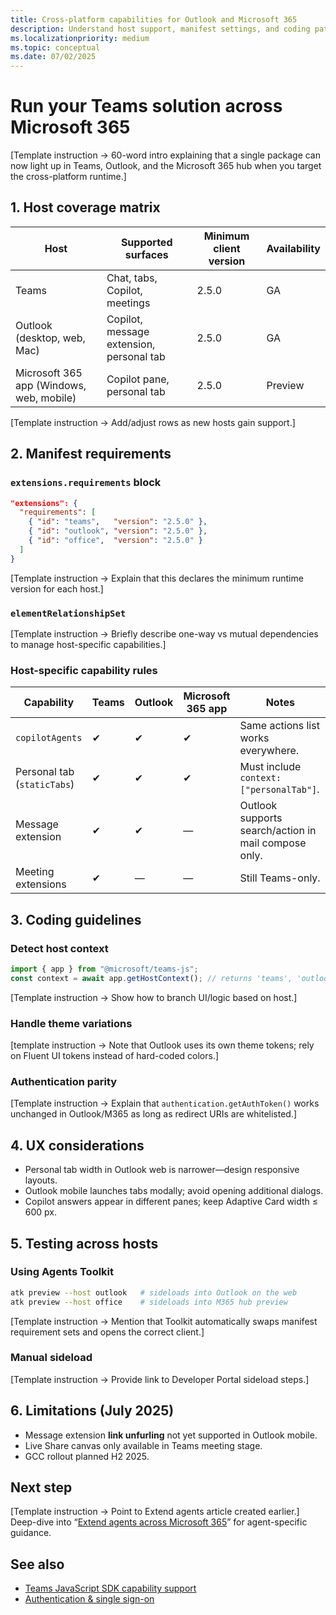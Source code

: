 ```yaml
---
title: Cross-platform capabilities for Outlook and Microsoft 365  
description: Understand host support, manifest settings, and coding patterns that let your Teams apps and agents run seamlessly in Outlook and the Microsoft 365 app.  
ms.localizationpriority: medium  
ms.topic: conceptual
ms.date: 07/02/2025  
---
```

# Run your Teams solution across Microsoft 365  

[Template instruction → 60-word intro explaining that a single package can now light up in Teams, Outlook, and the Microsoft 365 hub when you target the cross-platform runtime.]

## 1. Host coverage matrix  

| Host | Supported surfaces | Minimum client version | Availability |  
|------|--------------------|------------------------|--------------|  
| Teams | Chat, tabs, Copilot, meetings | 2.5.0 | GA |  
| Outlook (desktop, web, Mac) | Copilot, message extension, personal tab | 2.5.0 | GA |  
| Microsoft 365 app (Windows, web, mobile) | Copilot pane, personal tab | 2.5.0 | Preview |

[Template instruction → Add/adjust rows as new hosts gain support.]

## 2. Manifest requirements  

### `extensions.requirements` block  

```json
"extensions": {
  "requirements": [
    { "id": "teams",   "version": "2.5.0" },
    { "id": "outlook", "version": "2.5.0" },
    { "id": "office",  "version": "2.5.0" }
  ]
}
```  

[Template instruction → Explain that this declares the minimum runtime version for each host.]

### `elementRelationshipSet`  

[Template instruction → Briefly describe one-way vs mutual dependencies to manage host-specific capabilities.]

### Host-specific capability rules  

| Capability | Teams | Outlook | Microsoft 365 app | Notes |  
|------------|-------|---------|----------|-------|  
| `copilotAgents` | ✔ | ✔ | ✔ | Same actions list works everywhere. |  
| Personal tab (`staticTabs`) | ✔ | ✔ | ✔ | Must include `context: ["personalTab"]`. |  
| Message extension | ✔ | ✔ | — | Outlook supports search/action in mail compose only. |  
| Meeting extensions | ✔ | — | — | Still Teams-only. |

## 3. Coding guidelines  

### Detect host context  

```ts
import { app } from "@microsoft/teams-js";
const context = await app.getHostContext(); // returns 'teams', 'outlook', or 'office'
```

[Template instruction → Show how to branch UI/logic based on host.]

### Handle theme variations  

[template instruction → Note that Outlook uses its own theme tokens; rely on Fluent UI tokens instead of hard-coded colors.]

### Authentication parity  

[Template instruction → Explain that `authentication.getAuthToken()` works unchanged in Outlook/M365 as long as redirect URIs are whitelisted.]

## 4. UX considerations  

- Personal tab width in Outlook web is narrower—design responsive layouts.  
- Outlook mobile launches tabs modally; avoid opening additional dialogs.  
- Copilot answers appear in different panes; keep Adaptive Card width ≤ 600 px.

## 5. Testing across hosts  

### Using Agents Toolkit  

```bash
atk preview --host outlook   # sideloads into Outlook on the web
atk preview --host office    # sideloads into M365 hub preview
```  

[Template instruction → Mention that Toolkit automatically swaps manifest requirement sets and opens the correct client.]

### Manual sideload  

[Template instruction → Provide link to Developer Portal sideload steps.]

## 6. Limitations (July 2025)  

- Message extension **link unfurling** not yet supported in Outlook mobile.  
- Live Share canvas only available in Teams meeting stage.  
- GCC rollout planned H2 2025.

## Next step  

[Template instruction → Point to Extend agents article created earlier.]  
Deep-dive into “[Extend agents across Microsoft 365](../integrate/extend-agents-across-microsoft-365.md)” for agent-specific guidance.

## See also  

- [Teams JavaScript SDK capability support](../reference/sdk-and-api-reference-hub.md#platform-sdks)  
- [Authentication & single sign-on](../integrate/authentication-and-sso.md)
